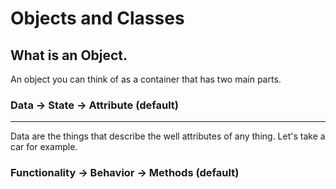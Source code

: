 # Objects and Classes

## What is an Object.
An object you can think of as a container that has two main parts.

### Data -> State -> Attribute (default)
<hr />
Data are the things that describe the well attributes of any thing.
Let's take a car for example.

###  Functionality -> Behavior -> Methods (default)
<!--stackedit_data:
eyJoaXN0b3J5IjpbODQzNTM1NTE0XX0=
-->